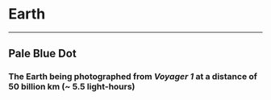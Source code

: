 # Earth

---

## Pale Blue Dot
### The Earth being photographed from *Voyager 1* at a distance of 50 billion km (~ 5.5 light-hours)
